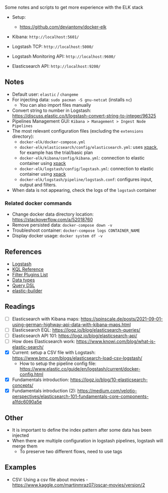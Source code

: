 Some notes and scripts to get more experience with the ELK stack

- Setup:
    - https://github.com/deviantony/docker-elk

- Kibana: `http://localhost:5601/`
- Logstash TCP: `http://localhost:5000/`
- Logstash Monitoring API: `http://localhost:9600/`
- Elasticsearch API: `http://localhost:9200/`

## Notes

- Default user: `elastic` / `changeme`
- For injecting data: `sudo pacman -S gnu-netcat` (installs `nc`)
    - You can also import files manually
- Convert string to number in Logstash: https://discuss.elastic.co/t/logstash-convert-string-to-integer/96325
- Pipelines Management GUI: `Kibana > Management > Ingest Node Pipelines`
- The most relevant configuration files (excluding the `extensions` directory):
    - `docker-elk/docker-compose.yml`
    - `docker-elk/elasticsearch/config/elasticsearch.yml`: uses [xpack][1], for example has the trial/basic plan
    - `docker-elk/kibana/config/kibana.yml`: connection to elastic container using [xpack][1]
    - `docker-elk/logstash/config/logstash.yml`: connection to elastic container using [xpack][1]
    - `docker-elk/logstash/pipeline/logstash.conf`: configures input, output and filters.
- When data is not appearing, check the logs of the `logstash` container

[1]: https://www.elastic.co/guide/en/elasticsearch/reference/current/setup-xpack.html

### Related docker commands

- Change docker data directory location: https://stackoverflow.com/a/52018760
- Remove persisted data: `docker-compose down -v`
- Troubleshoot container: `docker-compose logs CONTAINER_NAME`
- Display docker usage: `docker system df -v`

## References

- [Logstash](https://www.elastic.co/guide/en/logstash/master/introduction.html)
- [KQL Reference](https://www.elastic.co/guide/en/kibana/master/kuery-query.html)
- [Filter Plugins List](https://www.elastic.co/guide/en/logstash/current/filter-plugins.html)
- [Data types](https://www.elastic.co/guide/en/elasticsearch/reference/current/sql-data-types.html)
- [Query DSL](https://www.elastic.co/guide/en/elasticsearch/reference/current/query-dsl.html)
- [elastic-builder](https://elastic-builder.js.org/docs/)

## Readings

- [ ] Elasticsearch with Kibana maps: https://spinscale.de/posts/2021-09-01-using-german-highway-api-data-with-kibana-maps.html
- [ ] Elasticsearch EQL: https://logz.io/blog/elasticsearch-queries/
- [ ] Elasticsearch API 101: https://logz.io/blog/elasticsearch-api/
- [ ] How does Elasticsearch work: https://www.knowi.com/blog/what-is-elastic-search/
- [x] Current: setup a CSV file with Logstash: https://www.bmc.com/blogs/elasticsearch-load-csv-logstash/
    - How to setup the pipeline config file: https://www.elastic.co/guide/en/logstash/current/docker-config.html
- [x] Fundamentals introduction: https://logz.io/blog/10-elasticsearch-concepts/
- [x] Fundamentals introduction (2): https://medium.com/velotio-perspectives/elasticsearch-101-fundamentals-core-components-a1fdc6090a5e

## Other

- It is important to define the index pattern after some data has been injected
- When there are multiple configuration in logstash pipelines, logstash will merge them
    - To preserve two different flows, need to use tags

## Examples

- CSV: Using a csv file about movies - https://www.kaggle.com/martinmraz07/oscar-movies/version/2
